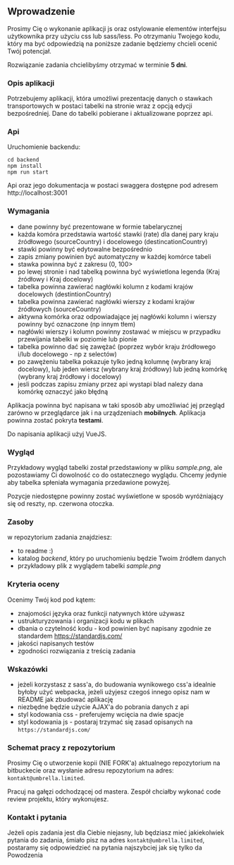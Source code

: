 ## Wprowadzenie

Prosimy Cię o wykonanie aplikacji js oraz ostylowanie elementów interfejsu użytkownika
przy użyciu css lub sass/less.
Po otrzymaniu Twojego kodu, który ma być odpowiedzią na poniższe zadanie będziemy chcieli ocenić Twój potencjał.

Rozwiązanie zadania chcielibyśmy otrzymać w terminie **5 dni**.

### Opis aplikacji

Potrzebujemy aplikacji, która umożliwi prezentację danych o stawkach transportowych w postaci tabelki na stronie wraz z opcją edycji bezpośredniej.
Dane do tabelki pobierane i aktualizowane poprzez api.

### Api 
Uruchomienie backendu:

```
cd backend
npm install
npm run start
```

Api oraz jego dokumentacja w postaci swaggera dostępne pod adresem http://localhost:3001

### Wymagania

- dane powinny być prezentowane w formie tabelarycznej 
- każda komóra przedstawia wartość stawki (rate) dla danej pary kraju źródłowego (sourceCountry) i docelowego (destincationCountry)
- stawki powinny być edytowalne bezpośrednio
- zapis zmiany powinien być automatyczny w każdej komórce tabeli
- stawka powinna być z zakresu (0, 100>
- po lewej stronie i nad tabelką powinna być wyświetlona legenda (Kraj źródłowy i Kraj docelowy)
- tabelka powinna zawierać nagłówki kolumn z kodami krajów docelowych (destintionCountry)
- tabelka powinna zawierać nagłówki wierszy z kodami krajów źródłowych (sourceCountry)
- aktywna komórka oraz odpowiadające jej nagłówki kolumn i wierszy powinny być oznaczone (np innym tłem)
- nagłówki wierszy i kolumn powinny zostawać w miejscu w przypadku przewijania tabelki w poziomie lub pionie
- tabelka powinno dać się zawężać (poprzez wybór kraju źródłowego i/lub docelowego - np z selectów)
- po zawężeniu tabelka pokazuje tylko jedną kolumnę (wybrany kraj docelowy), lub jeden wiersz (wybrany kraj źródłowy) lub jedną komórkę (wybrany kraj źródłowy i docelowy)
- jesli podczas zapisu zmiany przez api wystapi blad nalezy dana komórkę oznaczyć jako błędną

Aplikacja powinna być napisana w taki sposób aby umożliwiać jej przegląd zarówno w przeglądarce jak i na urządzeniach **mobilnych**.
Aplikacja powinna zostać pokryta **testami**.

Do napisania aplikacji użyj VueJS.

### Wygląd

Przykładowy wygląd tabelki został przedstawiony w pliku _sample.png_, ale pozostawiamy Ci dowolność co do ostatecznego wyglądu.
Chcemy jedynie aby tabelka spłeniała wymagania przedawione powyżej.

Pozycje niedostępne powinny zostać wyświetlone w sposób wyróżniający się od reszty, np. czerwona otoczka.

### Zasoby

w repozytorium zadania znajdziesz:
- to readme :)
- katalog _backend_, który po uruchomieniu będzie Twoim źródłem danych
- przykładowy plik z wyglądem tabelki _sample.png_

### Kryteria oceny

Ocenimy Twój kod pod kątem:

- znajomości języka oraz funkcji natywnych które używasz
- ustrukturyzowania i organizacji kodu w plikach
- dbania o czytelność kodu - kod powinien być napisany zgodnie ze standardem https://standardjs.com/
- jakości napisanych testów
- zgodności rozwiązania z treścią zadania

### Wskazówki

- jeżeli korzystasz z sass'a, do budowania wynikowego css'a idealnie byłoby użyć webpacka,
  jeżeli użyjesz czegoś innego opisz nam w README jak zbudować aplikację
- niezbędne będzie użycie AJAX'a do pobrania danych z api
- styl kodowania css - preferujemy wcięcia na dwie spacje
- styl kodowania js - postaraj trzymać się zasad opisanych na ``https://standardjs.com/``

### Schemat pracy z repozytorium

Prosimy Cię o utworzenie kopii (NIE FORK'a) aktualnego repozytorium na bitbuckecie oraz wysłanie adresu repozytorium na adres: ``kontakt@umbrella.limited``.

Pracuj na gałęzi odchodzącej od mastera. Zespół chciałby wykonać code review projektu, który wykonujesz.

### Kontakt i pytania
Jeżeli opis zadania jest dla Ciebie niejasny, lub będziasz mieć jakiekolwiek pytania do zadania, śmiało pisz na adres ``kontakt@umbrella.limited``, postaramy
się odpowiedzieć na pytania najszybciej jak się tylko da
Powodzenia
